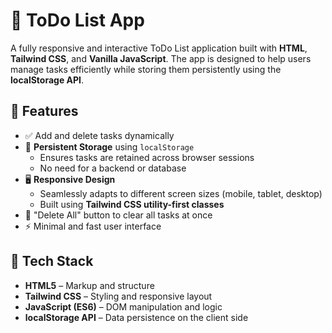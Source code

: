# 📝 ToDo List App

A fully responsive and interactive ToDo List application built with **HTML**, **Tailwind CSS**, and **Vanilla JavaScript**. The app is designed to help users manage tasks efficiently while storing them persistently using the **localStorage API**.

## 🚀 Features

- ✅ Add and delete tasks dynamically
- 💾 **Persistent Storage** using `localStorage`
  - Ensures tasks are retained across browser sessions
  - No need for a backend or database
- 🖥️ **Responsive Design**
  - Seamlessly adapts to different screen sizes (mobile, tablet, desktop)
  - Built using **Tailwind CSS utility-first classes**
- 🧹 "Delete All" button to clear all tasks at once
- ⚡ Minimal and fast user interface

## 🔧 Tech Stack

- **HTML5** – Markup and structure  
- **Tailwind CSS** – Styling and responsive layout  
- **JavaScript (ES6)** – DOM manipulation and logic  
- **localStorage API** – Data persistence on the client side



